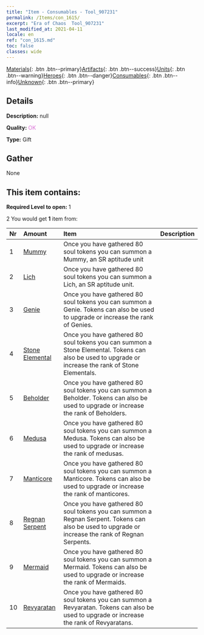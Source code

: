 ```yaml
---
title: "Item - Consumables - Tool_907231"
permalink: /Items/con_1615/
excerpt: "Era of Chaos  Tool_907231"
last_modified_at: 2021-04-11
locale: en
ref: "con_1615.md"
toc: false
classes: wide
---
```

 [Materials](/Items/){: .btn .btn--primary}[Artifacts](/Items/Artifacts/){: .btn .btn--success}[Units](/Items/Units/){: .btn .btn--warning}[Heroes](/Items/Heroes/){: .btn .btn--danger}[Consumables](/Items/Consumables/){: .btn .btn--info}[Unknown](/Items/Unknown/){: .btn .btn--primary}

## Details
 **Description:** null

 **Quality:** <span style="color: #DA70D6">OK</span>

 **Type:** Gift

## Gather

  None

## This item contains:

 **Required Level to open:** 1

 2 You would get **1** item  from:

  | Nr | Amount |     Item    | Description |
  |:---|:-------|:------------|:-----------:|
  | 1 | [Mummy](/Items/unt_215/) | Once you have gathered 80 soul tokens you can summon a Mummy, an SR aptitude unit | 
  | 2 | [Lich](/Items/unt_212/) | Once you have gathered 80 soul tokens you can summon a Lich, an SR aptitude unit. | 
  | 3 | [Genie](/Items/unt_239/) | Once you have gathered 80 soul tokens you can summon a Genie. Tokens can also be used to upgrade or increase the rank of Genies. | 
  | 4 | [Stone Elemental](/Items/unt_266/) | Once you have gathered 80 soul tokens you can summon a Stone Elemental. Tokens can also be used to upgrade or increase the rank of Stone Elementals. | 
  | 5 | [Beholder](/Items/unt_246/) | Once you have gathered 80 soul tokens you can summon a Beholder. Tokens can also be used to upgrade or increase the rank of Beholders. | 
  | 6 | [Medusa](/Items/unt_247/) | Once you have gathered 80 soul tokens you can summon a Medusa. Tokens can also be used to upgrade or increase the rank of medusas. | 
  | 7 | [Manticore](/Items/unt_249/) | Once you have gathered 80 soul tokens you can summon a Manticore. Tokens can also be used to upgrade or increase the rank of manticores. | 
  | 8 | [Regnan Serpent](/Items/unt_276/) | Once you have gathered 80 soul tokens you can summon a Regnan Serpent. Tokens can also be used to upgrade or increase the rank of Regnan Serpents. | 
  | 9 | [Mermaid](/Items/unt_277/) | Once you have gathered 80 soul tokens you can summon a Mermaid. Tokens can also be used to upgrade or increase the rank of Mermaids. | 
  | 10 | [Revyaratan](/Items/unt_280/) | Once you have gathered 80 soul tokens you can summon a Revyaratan. Tokens can also be used to upgrade or increase the rank of Revyaratans. | 
